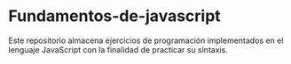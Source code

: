 # Fundamentos-de-javascript
Este repositorio almacena ejercicios de programación implementados en el lenguaje JavaScript con la finalidad de practicar su sintaxis.
